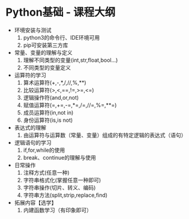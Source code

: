 # Python基础 - 课程大纲

- 环境安装与测试 
    1. python3的命令行、IDE环境可用
    1. pip可安装第三方库
- 常量、变量的理解与定义
    1. 理解不同类型的变量(int,str,float,bool...)
    1. 不同类型的变量定义
- 运算符的学习
    1. 算术运算符(+,-,*,/,//,%,**)
    1. 比较运算符(>,<,==,!=,>=,<=)
    1. 逻辑操作符(and,or,not)
    1. 赋值运算符(=,+=,-=,*=,/=,//=,%=,**=)
    1. 成员运算符(in,not in)
    1. 身份运算符(is,is not)
- 表达式的理解
    1. 由运算符与运算数（常量、变量）组成的有特定逻辑的表达式（语句）
- 逻辑语句的学习
    1. if,for,while的使用
    1. break、continue的理解与使用
- 日常操作
    1. 注释方式(任意一种)
    1. 字符串格式化(掌握任意一种即可)
    1. 字符串操作(切片、转义、编码)
    1. 字符串方法(split,strip,replace,find)
- 拓展内容【选学】
    1. 内建函数学习（有印象即可）